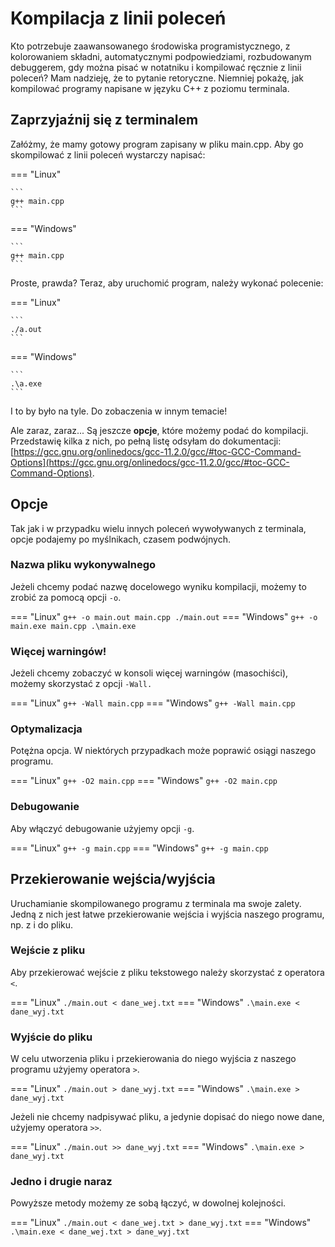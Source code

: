 # Kompilacja z linii poleceń

Kto potrzebuje zaawansowanego środowiska programistycznego, z kolorowaniem składni, automatycznymi podpowiedziami, rozbudowanym debuggerem, gdy można pisać w notatniku i kompilować ręcznie z linii poleceń? Mam nadzieję, że to pytanie retoryczne. Niemniej pokażę, jak kompilować programy napisane w języku C++ z poziomu terminala.

## Zaprzyjaźnij się z terminalem

Załóżmy, że mamy gotowy program zapisany w pliku main.cpp. Aby go skompilować z linii poleceń wystarczy napisać:

=== "Linux"

    ```
    g++ main.cpp
    ```

=== "Windows"

    ```
    g++ main.cpp
    ```

Proste, prawda? Teraz, aby uruchomić program, należy wykonać polecenie:

=== "Linux"

    ```
    ./a.out
    ```

=== "Windows"

    ```
    .\a.exe
    ```

I to by było na tyle. Do zobaczenia w innym temacie!

Ale zaraz, zaraz... Są jeszcze **opcje**, które możemy podać do kompilacji. Przedstawię kilka z nich, po pełną listę odsyłam do dokumentacji: [https://gcc.gnu.org/onlinedocs/gcc-11.2.0/gcc/#toc-GCC-Command-Options](https://gcc.gnu.org/onlinedocs/gcc-11.2.0/gcc/#toc-GCC-Command-Options).

## Opcje

Tak jak i w przypadku wielu innych poleceń wywoływanych z terminala, opcje podajemy po myślnikach, czasem podwójnych.

### Nazwa pliku wykonywalnego

Jeżeli chcemy podać nazwę docelowego wyniku kompilacji, możemy to zrobić za pomocą opcji `-o`.

=== "Linux"
    ```
    g++ -o main.out main.cpp
    ./main.out
    ```
=== "Windows"
    ```
    g++ -o main.exe main.cpp
    .\main.exe
    ```

### Więcej warningów!

Jeżeli chcemy zobaczyć w konsoli więcej warningów (masochiści), możemy skorzystać z opcji `-Wall.`

=== "Linux"
    ```
    g++ -Wall main.cpp
    ```
=== "Windows"
    ```
    g++ -Wall main.cpp
    ```

### Optymalizacja

Potężna opcja. W niektórych przypadkach może poprawić osiągi naszego programu.

=== "Linux"
    ```
    g++ -O2 main.cpp
    ```
=== "Windows"
    ```
    g++ -O2 main.cpp
    ```

### Debugowanie

Aby włączyć debugowanie użyjemy opcji `-g`.

=== "Linux"
    ```
    g++ -g main.cpp
    ```
=== "Windows"
    ```
    g++ -g main.cpp
    ```

## Przekierowanie wejścia/wyjścia

Uruchamianie skompilowanego programu z terminala ma swoje zalety. Jedną z nich jest łatwe przekierowanie wejścia i wyjścia naszego programu, np. z i do pliku.

### Wejście z pliku

Aby przekierować wejście z pliku tekstowego należy skorzystać z operatora `<`.

=== "Linux"
    ```
    ./main.out < dane_wej.txt
    ```
=== "Windows"
    ```
    .\main.exe < dane_wyj.txt
    ```

### Wyjście do pliku

W celu utworzenia pliku i przekierowania do niego wyjścia z naszego programu użyjemy operatora `>`.

=== "Linux"
    ```
    ./main.out > dane_wyj.txt
    ```
=== "Windows"
    ```
    .\main.exe > dane_wyj.txt
    ```

Jeżeli nie chcemy nadpisywać pliku, a jedynie dopisać do niego nowe dane, użyjemy operatora `>>`.

=== "Linux"
    ```
    ./main.out >> dane_wyj.txt
    ```
=== "Windows"
    ```
    .\main.exe > dane_wyj.txt
    ```

### Jedno i drugie naraz

Powyższe metody możemy ze sobą łączyć, w dowolnej kolejności.

=== "Linux"
    ```
    ./main.out < dane_wej.txt > dane_wyj.txt
    ```
=== "Windows"
    ```
    .\main.exe < dane_wej.txt > dane_wyj.txt
    ```
